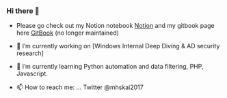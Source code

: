 ### Hi there 👋
- Please go check out my Notion notebook [Notion](https://www.notion.so/kiwids/Wonderland-23687c4bbeed4731a7c665ce72f8a3ea)
                     and my gitbook page here [GitBook](https://app.gitbook.com/@huangkx2015/s/kiwids-docs/) (no longer maintained)

- 🔭 I’m currently working on [Windows Internal Deep Diving & AD security research]

- 🌱 I’m currently learning Python automation and data filtering, PHP, Javascript.  

- 📫 How to reach me: ... Twitter @mhskai2017

<!--
**kiwids0220/kiwids0220** is a ✨ _special_ ✨ repository because its `README.md` (this file) appears on your GitHub profile.



